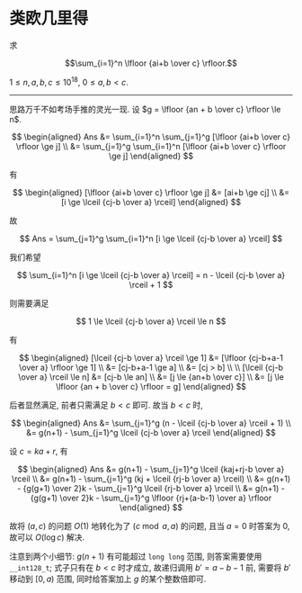 # 类欧几里得

求

$$\sum_{i=1}^n \lfloor {ai+b \over c} \rfloor.$$

$1 \le n, a, b, c \le 10^{18}$, $0 \le a, b < c$.

---

思路万千不如考场手推的灵光一现. 设 $g = \lfloor {an + b \over c} \rfloor \le n$.

$$
\begin{aligned}
Ans &= \sum_{i=1}^n \sum_{j=1}^g [\lfloor {ai+b \over c} \rfloor \ge j]
\\
&= \sum_{j=1}^g \sum_{i=1}^n [\lfloor {ai+b \over c} \rfloor \ge j]
\end{aligned}
$$

有

$$
\begin{aligned}
[\lfloor {ai+b \over c} \rfloor \ge j] &= [ai+b \ge cj]
\\
&= [i \ge \lceil {cj-b \over a} \rceil]
\end{aligned}
$$

故

$$
Ans = \sum_{j=1}^g \sum_{i=1}^n [i \ge \lceil {cj-b \over a} \rceil]
$$

我们希望

$$
\sum_{i=1}^n [i \ge \lceil {cj-b \over a} \rceil] = n - \lceil {cj-b \over a} \rceil + 1
$$

则需要满足

$$
1 \le \lceil {cj-b \over a} \rceil \le n
$$

有

$$
\begin{aligned}
[\lceil {cj-b \over a} \rceil \ge 1] &= [\lfloor {cj-b+a-1 \over a} \rfloor \ge 1]
\\
&= [cj-b+a-1 \ge a]
\\
&= [cj > b]
\\
\\
[\lceil {cj-b \over a} \rceil \le n] &= [cj-b \le an]
\\
&= [j \le {an+b \over c}]
\\
&= [j \le \lfloor {an + b \over c} \rfloor = g]
\end{aligned}
$$

后者显然满足, 前者只需满足 $b < c$ 即可. 故当 $b < c$ 时, 

$$
\begin{aligned}
Ans &= \sum_{j=1}^g (n - \lceil {cj-b \over a} \rceil + 1)
\\
&= g(n+1) - \sum_{j=1}^g \lceil {cj-b \over a} \rceil
\end{aligned}
$$

设 $c = ka+r$, 有

$$
\begin{aligned}
Ans &= g(n+1) - \sum_{j=1}^g \lceil {kaj+rj-b \over a} \rceil
\\
&= g(n+1) - \sum_{j=1}^g (kj + \lceil {rj-b \over a} \rceil)
\\
&= g(n+1) - {g(g+1) \over 2}k - \sum_{j=1}^g \lceil {rj-b \over a} \rceil
\\
&= g(n+1) - {g(g+1) \over 2}k - \sum_{j=1}^g \lfloor {rj+(a-b-1) \over a} \rfloor
\end{aligned}
$$

故将 $(a, c)$ 的问题 $O(1)$ 地转化为了 $(c \bmod a, a)$ 的问题, 且当 $a=0$ 时答案为 0, 故可以 $O(\log c)$ 解决.

注意到两个小细节: $g(n+1)$ 有可能超过 ``long long`` 范围, 则答案需要使用 ``__int128_t``; 式子只有在 $b < c$ 时才成立, 故递归调用 $b' = a-b-1$ 前, 需要将 $b'$ 移动到 $[0, a)$ 范围, 同时给答案加上 $g$ 的某个整数倍即可.
